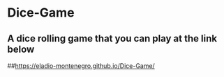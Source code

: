 # Dice-Game
 
## A dice rolling game that you can play at the link below

##https://eladio-montenegro.github.io/Dice-Game/
